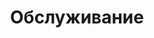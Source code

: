 ---
layout: services-list
title: Обслуживание
longtitle: Обслуживание и профилактика компьютерной техники
typePost: help-maintenance
typeSection: help
breadcrumbs:
  - name: Услуги
    url: /services/
  - name: Компьютерная помощь
    url: /services/help/
breadcrumbCurrent: true
---